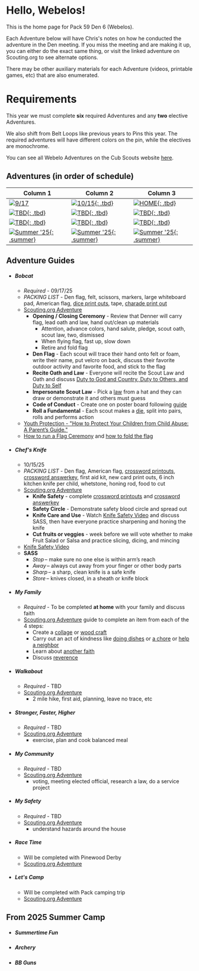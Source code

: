 # Hello, Webelos!

This is the home page for Pack 59 Den 6 (Webelos).

Each Adventure below will have Chris's notes on how he conducted the adventure in the Den meeting. If you miss the meeting and are making it up, you can either do the exact same thing, or visit the linked adventure on Scouting.org to see alternate options. 

There may be other auxiliary materials for each Adventure (videos, printable games, etc) that are also enumerated.  

# Requirements
This year we must complete **six** required Adventures and any **two** elective Adventures.

We also shift from Belt Loops like previous years to Pins this year. The required adventures will have different colors on the pin, while the electives are monochrome.

You can see all Webelo Adventures on the Cub Scouts website [here](https://www.scouting.org/programs/cub-scouts/adventures/webelos/).

## Adventures (in order of schedule)

| Column 1                                                                      | Column 2                                                            | Column 3                                                                  |
|-------------------------------------------------------------------------------|---------------------------------------------------------------------|---------------------------------------------------------------------------|
| [![9/17](img/loops/webelos/bobcat.jpg)](#bobcat)                              | [![10/15](img/loops/webelos/knife.jpg){: .tbd}](#chefs-knife)       | [![HOME](img/loops/webelos/family.jpg){: .tbd}](#my-family)               |
| [![TBD](img/loops/webelos/community.jpg){: .tbd}](#my-community)              | [![TBD](img/loops/webelos/walkabout.jpg){: .tbd}](#walkabout)       | [![TBD](img/loops/webelos/safety.jpg){: .tbd}](#my-safety)                |
| [![TBD](img/loops/webelos/stronger.jpg){: .tbd}](#stronger-faster-higher)     | [![TBD](img/loops/webelos/racetime.jpg){: .tbd}](#race-time)        | [![TBD](img/loops/webelos/letscamp.jpg){: .tbd}](#lets-camp)              |
| [![Summer '25](img/loops/webelos/summertime.jpg){: .summer}](#summertime-fun) | [![Summer '25](img/loops/webelos/archery.jpg){: .summer}](#archery) | [![Summer '25](img/loops/webelos/bb.jpg){: .summer}](#bb-guns)            |

## Adventure Guides

* ##### Bobcat
    * _Required_ - 09/17/25
    * _PACKING LIST_ - Den flag, felt, scissors, markers, large whiteboard pad, American flag, [dice print outs](https://filestore.scouting.org/filestore/cubscouts/adventure-resources/webelos/Webelos%20Bobcat%206%20Roll%20a%20Cub%20Scout%20Fundamental.pdf), tape, [charade print out](assets/webelos/ScoutLawCharades.pdf)
    * [Scouting.org Adventure](https://www.scouting.org/cub-scout-adventures/bobcat-webelos/)
        * **Opening / Closing Ceremony** - Review that Denner will carry flag, lead oath and law, hand out/clean up materials
            * Attention, advance colors, hand salute, pledge, scout oath, scout law, two, dismissed
            * When flying flag, fast up, slow down
            * Retire and fold flag
        * **Den Flag** -  Each scout will trace their hand onto felt or foam, write their name, put velcro on back, discuss their favorite outdoor activity and favorite food, and stick to the flag
        * **Recite Oath and Law** - Everyone will recite the Scout Law and Oath and discuss [Duty to God and Country, Duty to Others, and Duty to Self](https://www.scouting.org/cub-scout-activities/recite-the-oath-and-law-webelos/)
        * **Impersonate Scout Law** - Pick a [law](assets/webelos/ScoutLawCharades.pdf) from a hat and they can draw or demonstrate it and others must guess
        * **Code of Conduct** - Create one on poster board following [guide](https://www.scouting.org/cub-scout-activities/code-of-conduct-webelos/)
        * **Roll a Fundamental** - Each scout makes a [die](https://filestore.scouting.org/filestore/cubscouts/adventure-resources/webelos/Webelos%20Bobcat%206%20Roll%20a%20Cub%20Scout%20Fundamental.pdf), split into pairs, rolls and performs action
    * [Youth Protection - "How to Protect Your Children from Child Abuse: A Parent’s Guide."](https://filestore.scouting.org/filestore/pdf/100-014_WEB.pdf)
    * [How to run a Flag Ceremony](https://vimeo.com/348611068) and [how to fold the flag](https://scoutlife.org/video-audio/145871/how-to-display-and-fold-the-american-flag/)

* ##### Chef's Knife
    * 10/15/25
    * _PACKING LIST_ - Den flag, American flag, [crossword printouts](https://filestore.scouting.org/filestore/cubscouts/adventure-resources/webelos/Webelos%20Chef%27s%20Knife%201%20Webelos%20Knife%20Safety%20Rules%20Crossword.pdf), [crossword answerkey](https://filestore.scouting.org/filestore/cubscouts/adventure-resources/webelos/Webelos%20Chef%27s%20Knife%201%20Webelos%20Knife%20Safety%20Rules%20Crossword%20Key.pdf), first aid kit, new card print outs, 6 inch kitchen knife per child, whetstone, honing rod, food to cut
    * [Scouting.org Adventure](https://www.scouting.org/cub-scout-adventures/chefs-knife/)
        * **Knife Safety** - complete  [crossword printouts](https://filestore.scouting.org/filestore/cubscouts/adventure-resources/webelos/Webelos%20Chef%27s%20Knife%201%20Webelos%20Knife%20Safety%20Rules%20Crossword.pdf) and [crossword answerkey](https://filestore.scouting.org/filestore/cubscouts/adventure-resources/webelos/Webelos%20Chef%27s%20Knife%201%20Webelos%20Knife%20Safety%20Rules%20Crossword%20Key.pdf)
        * **Safety Circle** - Demonstrate safety blood circle and spread out
        * **Knife Care and Use** - Watch [Knife Safety Video](https://vimeo.com/948326811) and discuss SASS, then have everyone practice sharpening and honing the knife
        * **Cut fruits or veggies** - week before we will vote whether to make Fruit Salad or Salsa and practice slicing, dicing, and mincing 
    * [Knife Safety Video](https://vimeo.com/948326811)
    * **SASS**
        * _Stop_ – make sure no one else is within arm’s reach 
        * _Away_ – always cut away from your finger or other body parts 
        * _Sharp_ – a sharp, clean knife is a safe knife 
        * _Store_ – knives closed, in a sheath or knife block 

* ##### My Family
    * _Required_ - To be completed **at home** with your family and discuss faith
    * [Scouting.org Adventure](https://www.scouting.org/cub-scout-adventures/my-family/) guide to complete an item from each of the 4 steps:
        * Create a [collage](https://www.scouting.org/cub-scout-activities/multimedia-collage/) or [wood craft](https://www.scouting.org/cub-scout-activities/wood-crafting/)
        * Carry out an act of kindness like [doing dishes](https://www.scouting.org/cub-scout-activities/a-dish-of-kindness/) or [a chore](https://www.scouting.org/cub-scout-activities/helping-hands/) or [help a neighbor](https://www.scouting.org/cub-scout-activities/neighborly-kindness/)
        * Learn about [another faith](https://www.scouting.org/cub-scout-activities/exploring-faith/)
        * Discuss [reverence](https://www.scouting.org/cub-scout-activities/reverence-reflection/)

* ##### Walkabout
    * _Required_ - TBD
    * [Scouting.org Adventure](https://www.scouting.org/cub-scout-adventures/webelos-walkabout/)
        * 2 mile hike, first aid, planning, leave no trace, etc

* ##### Stronger, Faster, Higher
    * _Required_ - TBD
    * [Scouting.org Adventure](https://www.scouting.org/cub-scout-adventures/stronger-faster-higher/)
        * exercise, plan and cook balanced meal

* ##### My Community
    * _Required_ - TBD
    * [Scouting.org Adventure](https://www.scouting.org/cub-scout-adventures/my-community/)
        * voting, meeting elected official, research a law, do a service project

* ##### My Safety
    * _Required_ - TBD
    * [Scouting.org Adventure](https://www.scouting.org/cub-scout-adventures/my-safety/)
        * understand hazards around the house

* ##### Race Time
    * Will be completed with Pinewood Derby
    * [Scouting.org Adventure](https://www.scouting.org/cub-scout-adventures/race-time-webelos/)

* ##### Let's Camp
    * Will be completed with Pack camping trip
    * [Scouting.org Adventure](https://www.scouting.org/cub-scout-adventures/lets-camp-webelos/)

## From 2025 Summer Camp

* ##### Summertime Fun
* ##### Archery
* ##### BB Guns